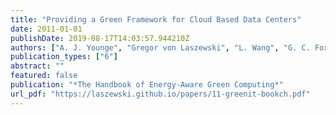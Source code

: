 ```yaml
---
title: "Providing a Green Framework for Cloud Based Data Centers"
date: 2011-01-01
publishDate: 2019-08-17T14:03:57.944210Z
authors: ["A. J. Younge", "Gregor von Laszewski", "L. Wang", "G. C. Fox"]
publication_types: ["6"]
abstract: ""
featured: false
publication: "*The Handbook of Energy-Aware Green Computing*"
url_pdf: "https://laszewski.github.io/papers/11-greenit-bookch.pdf"
---
```


